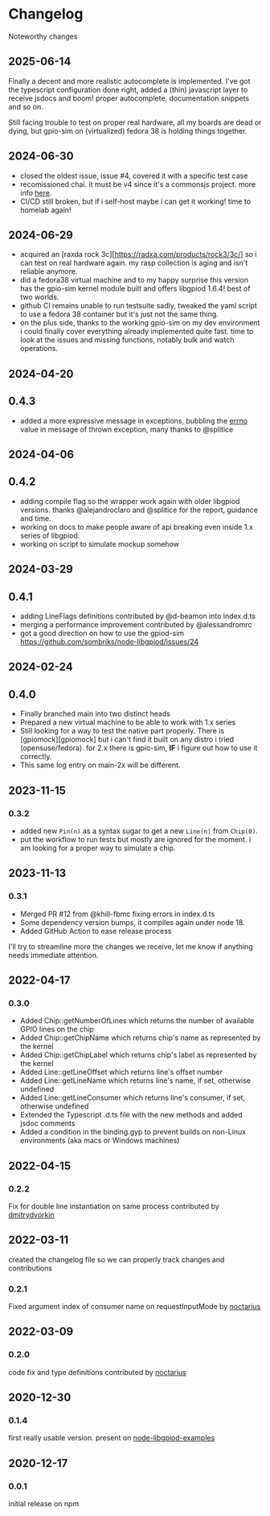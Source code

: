 # Changelog

Noteworthy changes

## 2025-06-14

Finally a decent and more realistic autocomplete is implemented. I've got the
typescript configuration done right, added a (thin) javascript layer to receive
jsdocs and boom! proper autocomplete, documentation snippets and so on.

Still facing trouble to test on proper real hardware, all my boards are dead or
dying, but gpio-sim on (virtualized) fedora 38 is holding things together.

## 2024-06-30

- closed the oldest issue, issue #4, covered it with a specific test case
- recomissioned chai. it must be v4 since it's a commonsjs project. more info
  [here](https://github.com/chaijs/chai/issues/1561#issuecomment-1871878274).
- CI/CD still broken, but if i self-host maybe i can get it working! time to
  homelab again!

## 2024-06-29

- acquired an [raxda rock 3c][https://radxa.com/products/rock3/3c/] so i can
  test on real hardware again. my rasp collection is aging and isn't reliable
  anymore.
- did a fedora38 virtual machine and to my happy surprise this version has the
  gpio-sim kernel module built and offers libgpiod 1.6.4! best of two worlds.
- github CI remains unable to run testsuite sadly, tweaked the yaml script to
  use a fedora 38 container but it's just not the same thing.
- on the plus side, thanks to the working gpio-sim on my dev environment i could
  finally cover everything already implemented quite fast. time to look at the
  issues and missing functions, notably bulk and watch operations.

## 2024-04-20

## 0.4.3

- added a more expressive message in exceptions, bubbling the
  [errno](https://en.wikipedia.org/wiki/Errno.h) value in message of thrown
  exception, many thanks to @splitice

## 2024-04-06

## 0.4.2

- adding compile flag so the wrapper work again with older libgpiod versions.
  thanks @alejandroclaro and @splitice for the report, guidance and time.
- working on docs to make people aware of api breaking even inside 1.x series of
  libgpiod.
- working on script to simulate mockup somehow

## 2024-03-29

## 0.4.1

- adding LineFlags definitions contributed by @d-beamon into index.d.ts
- merging a performance improvement contributed by @alessandromrc
- got a good direction on how to use the gpiod-sim <https://github.com/sombriks/node-libgpiod/issues/24>

## 2024-02-24

## 0.4.0

- Finally branched main into two distinct heads
- Prepared a new virtual machine to be able to work with 1.x series
- Still looking for a way to test the native part properly. There is
  [gpiomock][gpiomock] but i can't find it built on any distro i tried
  (opensuse/fedora). for 2.x there is gpio-sim, **IF** i figure out how to use
  it correctly.
- This same log entry on main-2x will be different.

## 2023-11-15

### 0.3.2

- added new `Pin(n)` as a syntax sugar to get a new `Line(n)` from `Chip(0)`.
- put the workflow to run tests but mostly are ignored for the moment. i am
  looking for a proper way to simulate a chip.

## 2023-11-13

### 0.3.1

- Merged PR #12 from @khill-fbmc fixing errors in index.d.ts
- Some dependency version bumps, it compiles again under node 18.
- Added GitHub Action to ease release process

I'll try to streamline more the changes we receive, let me know if anything needs
immediate attention.

## 2022-04-17

### 0.3.0

- Added Chip::getNumberOfLines which returns the number of available GPIO lines
  on the chip
- Added Chip::getChipName which returns chip's name as represented by the kernel
- Added Chip::getChipLabel which returns chip's label as represented by the
  kernel
- Added Line::getLineOffset which returns line's offset number
- Added Line::getLineName which returns line's name, if set, otherwise undefined
- Added Line::getLineConsumer which returns line's consumer, if set, otherwise
  undefined
- Extended the Typescript .d.ts file with the new methods and added jsdoc
  comments
- Added a condition in the binding.gyp to prevent builds on non-Linux
  environments (aka macs or Windows machines)

## 2022-04-15

### 0.2.2

Fix for double line instantiation on same process contributed by [dmitrydvorkin](https://github.com/dmitrydvorkin)

## 2022-03-11

created the changelog file so we can properly track changes and contributions

### 0.2.1

Fixed argument index of consumer name on requestInputMode by [noctarius](https://github.com/noctarius)

## 2022-03-09

### 0.2.0

code fix and type definitions contributed by [noctarius](https://github.com/noctarius)

## 2020-12-30

### 0.1.4

first really usable version. present on [node-libgpiod-examples](https://github.com/sombriks/node-libgpiod-examples)

## 2020-12-17

### 0.0.1

initial release on npm
